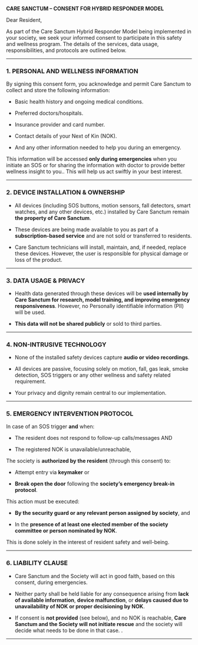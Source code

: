 **CARE SANCTUM – CONSENT FOR HYBRID RESPONDER MODEL**

Dear Resident,

As part of the Care Sanctum Hybrid Responder Model being implemented in your society, we seek your informed consent to participate in this safety and wellness program. The details of the services, data usage, responsibilities, and protocols are outlined below.

---

###  1\. PERSONAL AND WELLNESS INFORMATION

By signing this consent form, you acknowledge and permit Care Sanctum to collect and store the following information:

* Basic health history and ongoing medical conditions.

* Preferred doctors/hospitals.

* Insurance provider and card number.

* Contact details of your Next of Kin (NOK).  
* And any other information needed to help you during an emergency.

This information will be accessed **only during emergencies** when you initiate an SOS or for sharing the information with doctor to provide better wellness insight to you.. This will help us act swiftly in your best interest.

---

###  2\. DEVICE INSTALLATION & OWNERSHIP

* All devices (including SOS buttons, motion sensors, fall detectors, smart watches, and any other devices, etc.) installed by Care Sanctum remain **the property of Care Sanctum**.

* These devices are being made available to you as part of a **subscription-based service** and are not sold or transferred to residents.

* Care Sanctum technicians will install, maintain, and, if needed, replace these devices. However, the user is responsible for physical damage or loss of the product.

---

### 3\. DATA USAGE & PRIVACY

* Health data generated through these devices will be **used internally by Care Sanctum for research, model training, and improving emergency responsiveness**. However, no Personally identifiable information (PII)  will be used.

* **This data will not be shared publicly** or sold to third parties.

---

### 4\. NON-INTRUSIVE TECHNOLOGY

* None of the installed safety devices capture **audio or video recordings**.

* All devices are passive, focusing solely on motion, fall, gas leak, smoke detection, SOS triggers or any other wellness and safety related requirement.

* Your privacy and dignity remain central to our implementation.

---

### 5\. EMERGENCY INTERVENTION PROTOCOL

In case of an SOS trigger **and** when:

* The resident does not respond to follow-up calls/messages AND

* The registered NOK is unavailable/unreachable,

The society is **authorized by the resident** (through this consent) to:

* Attempt entry via **keymaker** or

* **Break open the door** following the **society’s emergency break-in protocol**.

This action must be executed:

* **By the security guard or any relevant person assigned by society**, and

* In the **presence of at least one elected member of the society committee or person nominated by NOK**.

This is done solely in the interest of resident safety and well-being.

---

### 6\. LIABILITY CLAUSE

* Care Sanctum and the Society will act in good faith, based on this consent, during emergencies.

* Neither party shall be held liable for any consequence arising from **lack of available information**, **device malfunction**, or **delays caused due to unavailability of NOK or proper decisioning by NOK**.

* If consent is **not provided** (see below), and no NOK is reachable, **Care Sanctum and the Society will not initiate rescue** and the society will decide what needs to be done in that case. .

---
